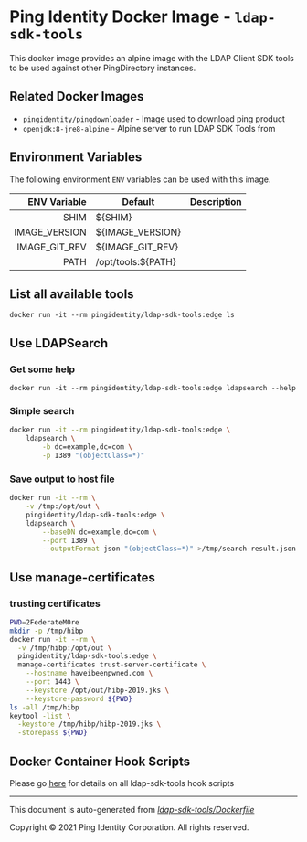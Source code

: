 
# Ping Identity Docker Image - `ldap-sdk-tools`

This docker image provides an alpine image with the LDAP Client
SDK tools to be used against other PingDirectory instances.

## Related Docker Images
- `pingidentity/pingdownloader` - Image used to download ping product
- `openjdk:8-jre8-alpine` - Alpine server to run LDAP SDK Tools from

## Environment Variables
The following environment `ENV` variables can be used with
this image.

| ENV Variable  | Default     | Description
| ------------: | ----------- | ---------------------------------
| SHIM  | ${SHIM}  |  |
| IMAGE_VERSION  | ${IMAGE_VERSION}  |  |
| IMAGE_GIT_REV  | ${IMAGE_GIT_REV}  |  |
| PATH  | /opt/tools:${PATH}  |  |

## List all available tools
`docker run -it --rm pingidentity/ldap-sdk-tools:edge ls`

## Use LDAPSearch
### Get some help
`docker run -it --rm pingidentity/ldap-sdk-tools:edge ldapsearch --help`

### Simple search
```Bash
docker run -it --rm pingidentity/ldap-sdk-tools:edge \
    ldapsearch \
        -b dc=example,dc=com \
        -p 1389 "(objectClass=*)"
```

### Save output to host file
```Bash
docker run -it --rm \
    -v /tmp:/opt/out \
    pingidentity/ldap-sdk-tools:edge \
    ldapsearch \
        --baseDN dc=example,dc=com \
        --port 1389 \
        --outputFormat json "(objectClass=*)" >/tmp/search-result.json
```

## Use manage-certificates
### trusting certificates
```Bash
PWD=2FederateM0re
mkdir -p /tmp/hibp
docker run -it --rm \
  -v /tmp/hibp:/opt/out \
  pingidentity/ldap-sdk-tools:edge \
  manage-certificates trust-server-certificate \
    --hostname haveibeenpwned.com \
    --port 1443 \
    --keystore /opt/out/hibp-2019.jks \
    --keystore-password ${PWD}
ls -all /tmp/hibp
keytool -list \
  -keystore /tmp/hibp/hibp-2019.jks \
  -storepass ${PWD}
```

## Docker Container Hook Scripts

Please go [here](https://github.com/pingidentity/pingidentity-devops-getting-started/tree/master/docs/docker-images/ldap-sdk-tools/hooks/README.md) for details on all ldap-sdk-tools hook scripts

---
This document is auto-generated from _[ldap-sdk-tools/Dockerfile](https://github.com/pingidentity/pingidentity-docker-builds/blob/master/ldap-sdk-tools/Dockerfile)_

Copyright © 2021 Ping Identity Corporation. All rights reserved.
